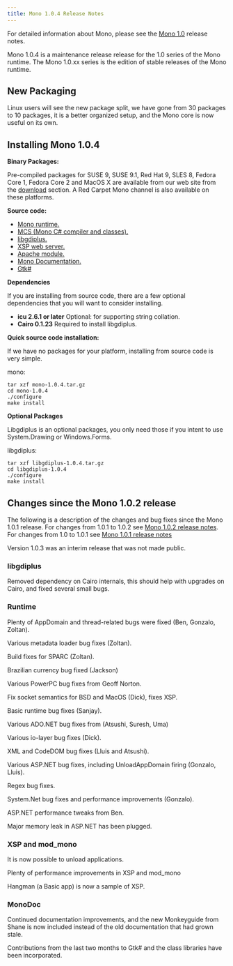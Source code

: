 ```yaml
---
title: Mono 1.0.4 Release Notes
---
```


For detailed information about Mono, please see the [Mono 1.0](http://www.go-mono.com/archive/1.0/) release notes.

Mono 1.0.4 is a maintenance release release for the 1.0 series of the Mono runtime. The Mono 1.0.xx series is the edition of stable releases of the Mono runtime.

New Packaging
-------------

Linux users will see the new package split, we have gone from 30 packages to 10 packages, it is a better organized setup, and the Mono core is now useful on its own.

Installing Mono 1.0.4
---------------------

**Binary Packages:**

Pre-compiled packages for SUSE 9, SUSE 9.1, Red Hat 9, SLES 8, Fedora Core 1, Fedora Core 2 and MacOS X are available from our web site from the [download](http://www.go-mono.com/download.html) section. A Red Carpet Mono channel is also available on these platforms.

**Source code:**

-   [Mono runtime.](http://www.go-mono.com/archive/1.0.4/mono-1.0.4.tar.gz)
-   [MCS (Mono C\# compiler and classes).](http://www.go-mono.com/archive/1.0.4/mcs-1.0.4.tar.gz)
-   [libgdiplus.](http://www.go-mono.com/archive/1.0.4/libgdiplus-1.0.4.tar.gz)
-   [XSP web server.](http://www.go-mono.com/archive/1.0.4/xsp-1.0.4.tar.gz)
-   [Apache module.](http://www.go-mono.com/archive/1.0.4/mod_mono-1.0.4.tar.gz)
-   [Mono Documentation.](http://www.go-mono.com/archive/1.0.4/monodoc-1.0.4.tar.gz)
-   [Gtk\#](http://www.go-mono.com/archive/1.0.4/gtk-sharp-1.0.4.tar.gz)

**Dependencies**

If you are installing from source code, there are a few optional dependencies that you will want to consider installing.

- **icu 2.6.1 or later** Optional: for supporting string collation.
- **Cairo 0.1.23** Required to install libgdiplus.

**Quick source code installation:**

If we have no packages for your platform, installing from source code is very simple.

mono:

``` shell
tar xzf mono-1.0.4.tar.gz
cd mono-1.0.4
./configure
make install
```

**Optional Packages**

Libgdiplus is an optional packages, you only need those if you intent to use System.Drawing or Windows.Forms.

libgdiplus:

``` shell
tar xzf libgdiplus-1.0.4.tar.gz
cd libgdiplus-1.0.4
./configure
make install
```

Changes since the Mono 1.0.2 release
------------------------------------

The following is a description of the changes and bug fixes since the Mono 1.0.1 release. For changes from 1.0.1 to 1.0.2 see [Mono 1.0.2 release notes](http://www.go-mono.com/archive/1.0.2/). For changes from 1.0 to 1.0.1 see [Mono 1.0.1 release notes](http://www.go-mono.com/archive/1.0.1)

Version 1.0.3 was an interim release that was not made public.

### libgdiplus

Removed dependency on Cairo internals, this should help with upgrades on Cairo, and fixed several small bugs.

### Runtime

Plenty of AppDomain and thread-related bugs were fixed (Ben, Gonzalo, Zoltan).

Various metadata loader bug fixes (Zoltan).

Build fixes for SPARC (Zoltan).

Brazilian currency bug fixed (Jackson)

Various PowerPC bug fixes from Geoff Norton.

Fix socket semantics for BSD and MacOS (Dick), fixes XSP.

Basic runtime bug fixes (Sanjay).

Various ADO.NET bug fixes from (Atsushi, Suresh, Uma)

Various io-layer bug fixes (Dick).

XML and CodeDOM bug fixes (Lluis and Atsushi).

Various ASP.NET bug fixes, including UnloadAppDomain firing (Gonzalo, Lluis).

Regex bug fixes.

System.Net bug fixes and performance improvements (Gonzalo).

ASP.NET performance tweaks from Ben.

Major memory leak in ASP.NET has been plugged.

### XSP and mod\_mono

It is now possible to unload applications.

Plenty of performance improvements in XSP and mod\_mono

Hangman (a Basic app) is now a sample of XSP.

### MonoDoc

Continued documentation improvements, and the new Monkeyguide from Shane is now included instead of the old documentation that had grown stale.

Contributions from the last two months to Gtk\# and the class libraries have been incorporated.
